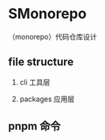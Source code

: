 # SMonorepo
（monorepo）代码仓库设计

## file structure

1. cli 工具层

2. packages 应用层

<!-- 3. components 组件层 -->

## pnpm 命令